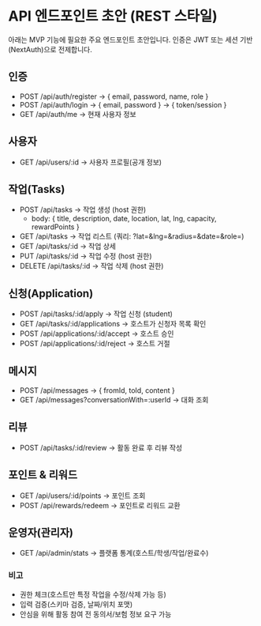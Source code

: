 # API 엔드포인트 초안 (REST 스타일)

아래는 MVP 기능에 필요한 주요 엔드포인트 초안입니다. 인증은 JWT 또는 세션 기반(NextAuth)으로 전제합니다.

## 인증
- POST /api/auth/register -> { email, password, name, role }
- POST /api/auth/login -> { email, password } -> { token/session }
- GET /api/auth/me -> 현재 사용자 정보

## 사용자
- GET /api/users/:id -> 사용자 프로필(공개 정보)

## 작업(Tasks)
- POST /api/tasks -> 작업 생성 (host 권한)
  - body: { title, description, date, location, lat, lng, capacity, rewardPoints }
- GET /api/tasks -> 작업 리스트 (쿼리: ?lat=&lng=&radius=&date=&role=)
- GET /api/tasks/:id -> 작업 상세
- PUT /api/tasks/:id -> 작업 수정 (host 권한)
- DELETE /api/tasks/:id -> 작업 삭제 (host 권한)

## 신청(Application)
- POST /api/tasks/:id/apply -> 작업 신청 (student)
- GET /api/tasks/:id/applications -> 호스트가 신청자 목록 확인
- POST /api/applications/:id/accept -> 호스트 승인
- POST /api/applications/:id/reject -> 호스트 거절

## 메시지
- POST /api/messages -> { fromId, toId, content }
- GET /api/messages?conversationWith=:userId -> 대화 조회

## 리뷰
- POST /api/tasks/:id/review -> 활동 완료 후 리뷰 작성

## 포인트 & 리워드
- GET /api/users/:id/points -> 포인트 조회
- POST /api/rewards/redeem -> 포인트로 리워드 교환

## 운영자(관리자)
- GET /api/admin/stats -> 플랫폼 통계(호스트/학생/작업/완료수)

### 비고
- 권한 체크(호스트만 특정 작업을 수정/삭제 가능 등)
- 입력 검증(스키마 검증, 날짜/위치 포맷)
- 안심을 위해 활동 참여 전 동의서/보험 정보 요구 가능
